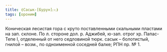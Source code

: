 ```yaml
---
title: ⦗Сасык-[Бурун]⒯⦘
tags: [ороним]
---
```


Коническая лесистая гора с круто поставленными скальными пластами на зап.
склоне. По л. стороне дол. р. Аджибей, ю-зап. отрог хр. Папас-Тепе I, отделенный
от него седловиной тюрк. сасык – болотистый, гнилой – возм., по одноименной
соседней балке; РПН пр. № 1.
